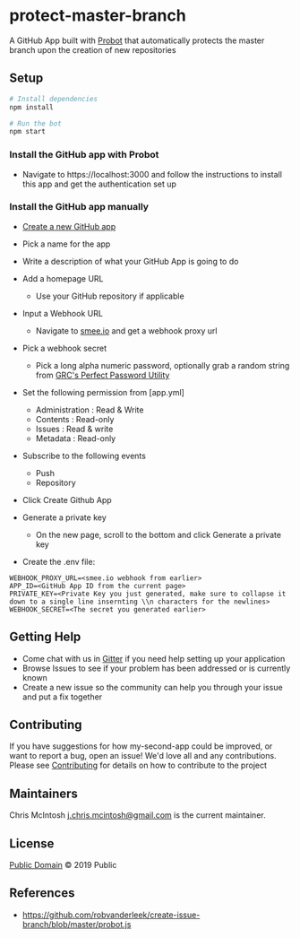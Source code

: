 # protect-master-branch 
A GitHub App built with [Probot](https://github.com/probot/probot) that automatically protects the master branch upon the creation of new repositories

## Setup

```sh
# Install dependencies
npm install

# Run the bot
npm start
```

### Install the GitHub app with Probot
* Navigate to https://localhost:3000 and follow the instructions to install this app and get the authentication set up

### Install the GitHub app manually
* [Create a new GitHub app](https://github.com/settings/apps/new)
* Pick a name for the app
* Write a description of what your GitHub App is going to do
* Add a homepage URL  
  * Use your GitHub repository if applicable  
* Input a Webhook URL  
  * Navigate to [smee.io](https://smee.io) and get a webhook proxy url  
* Pick a webhook secret  
  * Pick a long alpha numeric password, optionally grab a random string from [GRC's Perfect Password Utility](https://www.grc.com/passwords.htm)
* Set the following permission from [app.yml]  
  * Administration : Read & Write  
  * Contents : Read-only  
  * Issues : Read & write  
  * Metadata : Read-only  

* Subscribe to the following events
  * Push
  * Repository
* Click Create Github App
* Generate a private key
  * On the new page, scroll to the bottom and click Generate a private key
* Create the .env file: 
```
WEBHOOK_PROXY_URL=<smee.io webhook from earlier>
APP_ID=<GitHub App ID from the current page>
PRIVATE_KEY=<Private Key you just generated, make sure to collapse it down to a single line insernting \\n characters for the newlines>
WEBHOOK_SECRET=<The secret you generated earlier>
```

## Getting Help
* Come chat with us in [Gitter](https://gitter.im/protect-master-branch/community) if you need help setting up your application
* Browse Issues to see if your problem has been addressed or is currently known
* Create a new issue so the community can help you through your issue and put a fix together

## Contributing

If you have suggestions for how my-second-app could be improved, or want to report a bug, open an issue! We'd love all and any contributions. Please see [Contributing](CONTRIBUTING.md) for details on how to contribute to the project

## Maintainers
Chris McIntosh <j.chris.mcintosh@gmail.com> is the current maintainer.  


## License

[Public Domain](LICENSE.md) © 2019 Public 

## References
* https://github.com/robvanderleek/create-issue-branch/blob/master/probot.js
